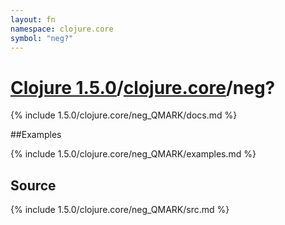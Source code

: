 ```yaml
---
layout: fn
namespace: clojure.core
symbol: "neg?"
---
```


# [Clojure 1.5.0](../../)/[clojure.core](../)/neg?

{% include 1.5.0/clojure.core/neg_QMARK/docs.md %}

##Examples

{% include 1.5.0/clojure.core/neg_QMARK/examples.md %}
## Source
{% include 1.5.0/clojure.core/neg_QMARK/src.md %}

